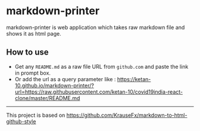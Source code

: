 # markdown-printer
markdown-printer is web application which takes raw markdown file and shows it as html page.

## How to use
- Get any `README.md` as a raw file URL from `github.com` and paste the link in prompt box. <br>
- Or add the url as a query parameter like : https://ketan-10.github.io/markdown-printer/?url=https://raw.githubusercontent.com/ketan-10/covid19india-react-clone/master/README.md

---

This project is based on https://github.com/KrauseFx/markdown-to-html-github-style
